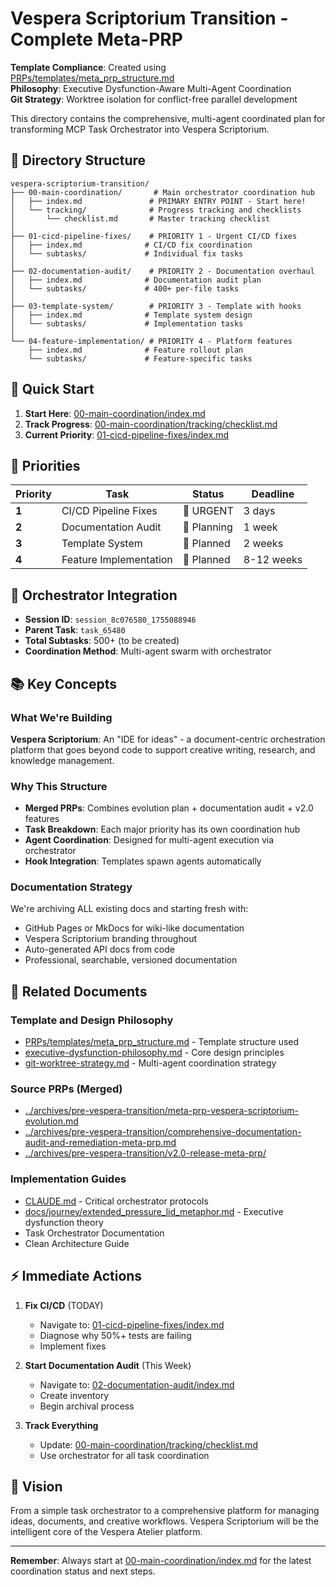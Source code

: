 # Vespera Scriptorium Transition - Complete Meta-PRP

**Template Compliance**: Created using [PRPs/templates/meta_prp_structure.md](../templates/meta_prp_structure.md)  
**Philosophy**: Executive Dysfunction-Aware Multi-Agent Coordination  
**Git Strategy**: Worktree isolation for conflict-free parallel development

This directory contains the comprehensive, multi-agent coordinated plan for transforming MCP Task Orchestrator into
Vespera Scriptorium.

## 📁 Directory Structure

```directory
vespera-scriptorium-transition/
├── 00-main-coordination/       # Main orchestrator coordination hub
│   ├── index.md               # PRIMARY ENTRY POINT - Start here!
│   └── tracking/              # Progress tracking and checklists
│       └── checklist.md       # Master tracking checklist
│
├── 01-cicd-pipeline-fixes/    # PRIORITY 1 - Urgent CI/CD fixes
│   ├── index.md              # CI/CD fix coordination
│   └── subtasks/             # Individual fix tasks
│
├── 02-documentation-audit/    # PRIORITY 2 - Documentation overhaul
│   ├── index.md              # Documentation audit plan
│   └── subtasks/             # 400+ per-file tasks
│
├── 03-template-system/        # PRIORITY 3 - Template with hooks
│   ├── index.md              # Template system design
│   └── subtasks/             # Implementation tasks
│
└── 04-feature-implementation/ # PRIORITY 4 - Platform features
    ├── index.md              # Feature rollout plan
    └── subtasks/             # Feature-specific tasks
```

## 🚀 Quick Start

1. **Start Here**: [00-main-coordination/index.md](00-main-coordination/index.md)
2. **Track Progress**: [00-main-coordination/tracking/checklist.md](00-main-coordination/tracking/checklist.md)
3. **Current Priority**: [01-cicd-pipeline-fixes/index.md](01-cicd-pipeline-fixes/index.md)

## 🎯 Priorities

| Priority | Task | Status | Deadline |
|----------|------|--------|----------|
| **1** | CI/CD Pipeline Fixes | 🔴 URGENT | 3 days |
| **2** | Documentation Audit | 📝 Planning | 1 week |
| **3** | Template System | 🔧 Planned | 2 weeks |
| **4** | Feature Implementation | 🚀 Planned | 8-12 weeks |

## 🤖 Orchestrator Integration

- **Session ID**: `session_8c076580_1755088946`
- **Parent Task**: `task_65480`
- **Total Subtasks**: 500+ (to be created)
- **Coordination Method**: Multi-agent swarm with orchestrator

## 📚 Key Concepts

### What We're Building

**Vespera Scriptorium**: An "IDE for ideas" - a document-centric orchestration platform that goes beyond code to support
creative writing, research, and knowledge management.

### Why This Structure

- **Merged PRPs**: Combines evolution plan + documentation audit + v2.0 features
- **Task Breakdown**: Each major priority has its own coordination hub
- **Agent Coordination**: Designed for multi-agent execution via orchestrator
- **Hook Integration**: Templates spawn agents automatically

### Documentation Strategy

We're archiving ALL existing docs and starting fresh with:
- GitHub Pages or MkDocs for wiki-like documentation
- Vespera Scriptorium branding throughout
- Auto-generated API docs from code
- Professional, searchable, versioned documentation

## 🔗 Related Documents

### Template and Design Philosophy

- [PRPs/templates/meta_prp_structure.md](../templates/meta_prp_structure.md) - Template structure used
- [executive-dysfunction-philosophy.md](executive-dysfunction-philosophy.md) - Core design principles
- [git-worktree-strategy.md](git-worktree-strategy.md) - Multi-agent coordination strategy

### Source PRPs (Merged)

- [../archives/pre-vespera-transition/meta-prp-vespera-scriptorium-evolution.md](../archives/pre-vespera-transition/meta-prp-vespera-scriptorium-evolution.md)
- [../archives/pre-vespera-transition/comprehensive-documentation-audit-and-remediation-meta-prp.md](../archives/pre-vespera-transition/comprehensive-documentation-audit-and-remediation-meta-prp.md)
- [../archives/pre-vespera-transition/v2.0-release-meta-prp/](../archives/pre-vespera-transition/v2.0-release-meta-prp/)

### Implementation Guides

- [CLAUDE.md](/home/aya/dev/mcp-servers/mcp-task-orchestrator/CLAUDE.md) - Critical orchestrator protocols
- [docs/journey/extended_pressure_lid_metaphor.md](../../docs/journey/extended_pressure_lid_metaphor.md) - Executive dysfunction theory
- Task Orchestrator Documentation
- Clean Architecture Guide

## ⚡ Immediate Actions

1. **Fix CI/CD** (TODAY)
   - Navigate to: [01-cicd-pipeline-fixes/index.md](01-cicd-pipeline-fixes/index.md)
   - Diagnose why 50%+ tests are failing
   - Implement fixes

2. **Start Documentation Audit** (This Week)
   - Navigate to: [02-documentation-audit/index.md](02-documentation-audit/index.md)
   - Create inventory
   - Begin archival process

3. **Track Everything**
   - Update: [00-main-coordination/tracking/checklist.md](00-main-coordination/tracking/checklist.md)
   - Use orchestrator for all task coordination

## 🎨 Vision

From a simple task orchestrator to a comprehensive platform for managing ideas, documents, and creative workflows.
Vespera Scriptorium will be the intelligent core of the Vespera Atelier platform.

---

**Remember**: Always start at [00-main-coordination/index.md](00-main-coordination/index.md) for the latest coordination
status and next steps.
